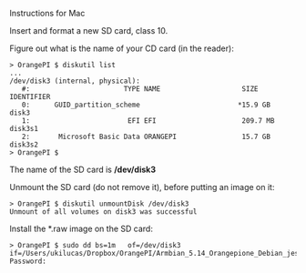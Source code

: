 Instructions for Mac

Insert and format a new SD card, class 10.

Figure out what is the name of your CD card (in the reader):

```shell
> OrangePI $ diskutil list
...
/dev/disk3 (internal, physical):
   #:                       TYPE NAME                    SIZE       IDENTIFIER
   0:      GUID_partition_scheme                        *15.9 GB    disk3
   1:                        EFI EFI                     209.7 MB   disk3s1
   2:       Microsoft Basic Data ORANGEPI                15.7 GB    disk3s2
> OrangePI $ 
```

The name of the SD card is **/dev/disk3**

Unmount the SD card (do not remove it), before putting an image on it:



```shell
> OrangePI $ diskutil unmountDisk /dev/disk3
Unmount of all volumes on disk3 was successful
```



Install the *.raw image on the SD card:



```
> OrangePI $ sudo dd bs=1m   of=/dev/disk3 if=/Users/ukilucas/Dropbox/OrangePI/Armbian_5.14_Orangepione_Debian_jessie_3.4.112.raw
Password:
```